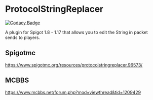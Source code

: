 # ProtocolStringReplacer

[![Codacy Badge](https://api.codacy.com/project/badge/Grade/10b4b7cb53d34e8289d708fa3a5e3caf)](https://app.codacy.com/gh/Rothes/ProtocolStringReplacer?utm_source=github.com&utm_medium=referral&utm_content=Rothes/ProtocolStringReplacer&utm_campaign=Badge_Grade_Settings)

A plugin for Spigot 1.8 - 1.17 that allows you to edit the String in packet sends to players.

## Spigotmc
https://www.spigotmc.org/resources/protocolstringreplacer.96573/

## MCBBS
https://www.mcbbs.net/forum.php?mod=viewthread&tid=1209429
